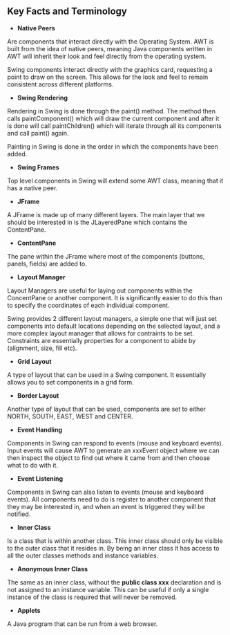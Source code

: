 ## Key Facts and Terminology

- **Native Peers**

Are components that interact directly with the Operating System. AWT is built from the idea of native peers, meaning Java components written in AWT will inherit their look and feel directly from the operating system.

Swing components interact directly with the graphics card, requesting a point to draw on the screen. This allows for the look and feel to remain consistent across different platforms.

- **Swing Rendering**

Rendering in Swing is done through the paint() method. The method then calls paintComponent() which will draw the current component and after it is done will call paintChildren() which will iterate through all its components and call paint() again.

Painting in Swing is done in the order in which the components have been added.

- **Swing Frames**

Top level components in Swing will extend some AWT class, meaning that it has a native peer.

- **JFrame**

A JFrame is made up of many different layers. The main layer that we should be interested in is the JLayeredPane which contains the ContentPane. 

- **ContentPane**

The pane within the JFrame where most of the components (buttons, panels, fields) are added to.

- **Layout Manager**

Layout Managers are useful for laying out components within the ConcentPane or another component. It is significantly easier to do this than to specify the coordinates of each individual component.

Swing provides 2 different layout managers, a simple one that will just set components into default locations depending on the selected layout, and a more complex layout manager that allows for contraints to be set. Constraints are essentially properties for a component to abide by (alignment, size, fill etc).

- **Grid Layout**

A type of layout that can be used in a Swing component. It essentially allows you to set components in a grid form.

- **Border Layout**

Another type of layout that can be used, components are set to either NORTH, SOUTH, EAST, WEST and CENTER.

- **Event Handling**

Components in Swing can respond to events (mouse and keyboard events). Input events will cause AWT to generate an xxxEvent object where we can then inspect the object to find out where it came from and then choose what to do with it.

- **Event Listening**

Components in Swing can also listen to events (mouse and keyboard events). All components need to do is register to another component that they may be interested in, and when an event is triggered they will be notified.

- **Inner Class**

Is a class that is within another class. This inner class should only be visible to the outer class that it resides in. By being an inner class it has access to all the outer classes methods and instance variables.

- **Anonymous Inner Class**

The same as an inner class, without the **public class xxx** declaration and is not assigned to an instance variable. This can be useful if only a single instance of the class is required that will never be removed.

- **Applets**

A Java program that can be run from a web browser.
